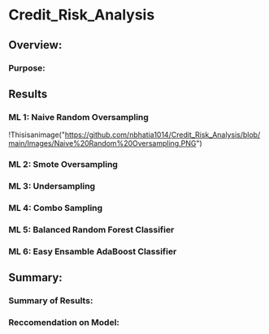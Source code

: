 # Credit_Risk_Analysis

## Overview:
### Purpose:

## Results
### ML 1: Naive Random Oversampling
!Thisisanimage("https://github.com/nbhatia1014/Credit_Risk_Analysis/blob/main/Images/Naive%20Random%20Oversampling.PNG")

### ML 2: Smote Oversampling

### ML 3: Undersampling

### ML 4: Combo Sampling

### ML 5: Balanced Random Forest Classifier

### ML 6: Easy Ensamble AdaBoost Classifier


## Summary:

### Summary of Results:

### Reccomendation on Model:


